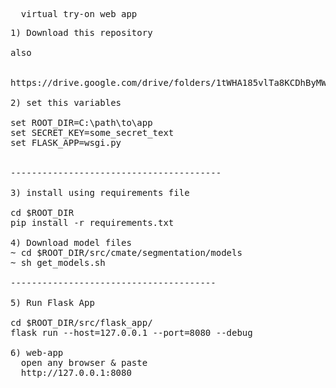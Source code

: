 <pre>
  virtual try-on web app
</pre>
<pre>
1) Download this repository

also
<br>
https://drive.google.com/drive/folders/1tWHA185vlTa8KCDhByMWGmObpELQ_xv-?usp=drive_link
  
2) set this variables 
  
set ROOT_DIR=C:\path\to\app
set SECRET_KEY=some_secret_text
set FLASK_APP=wsgi.py


----------------------------------------
  
3) install using requirements file  
  
cd $ROOT_DIR
pip install -r requirements.txt

4) Download model files
~ cd $ROOT_DIR/src/cmate/segmentation/models
~ sh get_models.sh

---------------------------------------

5) Run Flask App

cd $ROOT_DIR/src/flask_app/
flask run --host=127.0.0.1 --port=8080 --debug

6) web-app
  open any browser & paste 
  http://127.0.0.1:8080
</pre>
